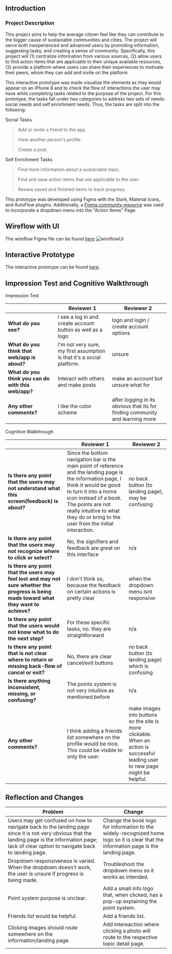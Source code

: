 ## Introduction

### Project Description
This project aims to help the average citizen feel like they can contribute to the bigger cause of sustainable communities and cities. The project will serve both inexperienced and advanced users by promoting information, suggesting tasks, and creating a sense of community. Specifically, this project will (1) centralize information from various sources, (2) allow users to find action items that are applicable to their unique available resources, (3) provide a platform where users can share their experiences to motivate their peers, whom they can add and invite on the platform. 

This interactive prototype was made visualize the elements as they would appear on an iPhone 8 and to check the flow of interactions the user may have while completing tasks related to the purpose of the project. For this prototype, the tasks fall under two categories to address two sets of needs: social needs and self enrichment needs. Thus, the tasks are split into the following:

Social Tasks
> Add or invite a friend to the app.
> 
> View another person's profile.
> 
> Create a post.

Self Enrichment Tasks
> Find more information about a sustainable topic.
> 
> Find and save action items that are applicable to the user.
> 
> Review saved and finished items to track progress. 

This prototype was developed using Figma with the Stark, Material Icons, and AutoFlow plugins. Additionally, a [Figma community resource](https://www.figma.com/community/file/1059520912220032057) was used to incorporate a dropdown menu into the "Action Items" Page. 

## Wireflow with UI
The wireflow Figma file can be found [here](https://www.figma.com/file/6f0U03cVQLa9Wl2gqnvHvO/High-Fidelity-Prototype?node-id=0%3A1)
![wireflowUI](https://user-images.githubusercontent.com/92239472/202095405-e117c2a3-27b4-4d67-ab41-8884c2ce72a8.png)

## Interactive Prototype
The interactive prototype can be found [here](https://www.figma.com/proto/6f0U03cVQLa9Wl2gqnvHvO/High-Fidelity-Prototype?page-id=0%3A1&node-id=2%3A2&viewport=466%2C375%2C0.12&scaling=scale-down&starting-point-node-id=2%3A2). 

## Impression Test and Cognitive Walkthrough
 
 Impression Test 
 
|   | Reviewer 1 | Reviewer 2 |
|---|---|---|
|**What do you see?**| I see a log in and create account button as well as a logo | logo and login / create account options|
|**What do you think that web/app is about?**|I'm not very sure, my first assumption is that it's a social platform. | unsure| 
|**What do you think you can do with this web/app?**| Interact with others and make posts | make an account but unsure what for|
|**Any other comments?**| I like the color scheme | after logging in its obvious that its for finding community and learning more |

Cognitive Walkthrough
 
|   | Reviewer 1 | Reviewer 2 |
|---|---|---|
|**Is there any point that the users may not understand what this screen(feedback) is about?**|Since the bottom navigation bar is the main point of reference and the landing page is the information page, I think it would be good to turn it into a home icon instead of a book. The points are not really intuitive to what they do or bring to the user from the initial interaction.|no back button (to landing page), may be confusing|
|**Is there any point that the users may not recognize where to click or select?**|No, the signifiers and feedback are great on this interface|n/a|
|**Is there any point that the users may feel lost and may not sure whether the progress is being made toward what they want to achieve?**|I don't think so, because the feedback on certain actions is pretty clear|when the dropdown menu isnt responsive|
|**Is there any point that the users would not know what to do the next step?**|For these specific tasks, no. they are straightforward|n/a|
|**Is there any point that is not clear where to return or missing back-flow of cancel or exit?**|No, there are clear cancel/exit buttons|no back button (to landing page) which is confusing|
|**Is there anything inconsistent, missing, or confusing?**|The points system is not very intuitive as mentioned before|n/a|
|**Any other comments?**|I think adding a friends list somewhere on the profile would be nice. This could be visible to only the user.| make images into buttons so the site is more clickable. When an action is successful leading user to new page might be helpful.|

## Reflection and Changes 
| Problem | Change |
|---|---|
|Users may get confused on how to navigate back to the landing page since it is not very obvious that the landing page is the information page; lack of clear option to navigate back to landing page. | Change the book logo for information to the widely-recognized home logo so it is clear that the information page is the landing page.|
|Dropdown responsiveness is varied. When the dropdown doesn't work, the user is unsure if progress is being made.|Troubleshoot the dropdown menu so it works as intended.|
|Point system purpose is unclear.|Add a small info logo that, when clicked, has a pop-up explaining the point system.|
|Friends list would be helpful.|Add a friends list.|
|Clicking images should route somewhere on the information/landing page.|Add intereaction where clicking a photo will route to the respective topic detail page.|

